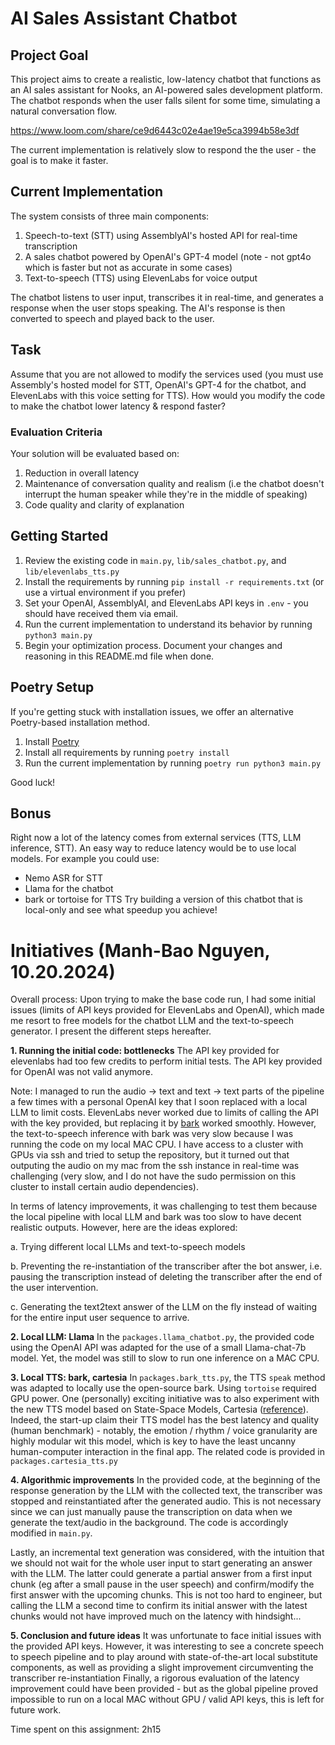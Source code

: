 # AI Sales Assistant Chatbot

## Project Goal

This project aims to create a realistic, low-latency chatbot that functions as an AI sales assistant for Nooks, an AI-powered sales development platform.
The chatbot responds when the user falls silent for some time, simulating a natural conversation flow.

https://www.loom.com/share/ce9d6443c02e4ae19e5ca3994b58e3df

The current implementation is relatively slow to respond the the user - the goal is to make it faster.

## Current Implementation

The system consists of three main components:

1. Speech-to-text (STT) using AssemblyAI's hosted API for real-time transcription
2. A sales chatbot powered by OpenAI's GPT-4 model (note - not gpt4o which is faster but not as accurate in some cases)
3. Text-to-speech (TTS) using ElevenLabs for voice output

The chatbot listens to user input, transcribes it in real-time, and generates a response when the user stops speaking. The AI's response is then converted to speech and played back to the user.

## Task

Assume that you are not allowed to modify the services used (you must use Assembly's hosted model for STT, OpenAI's GPT-4 for the chatbot, and ElevenLabs with this voice setting for TTS).
How would you modify the code to make the chatbot lower latency & respond faster?

### Evaluation Criteria

Your solution will be evaluated based on:

1. Reduction in overall latency
2. Maintenance of conversation quality and realism (i.e the chatbot doesn't interrupt the human speaker while they're in the middle of speaking)
3. Code quality and clarity of explanation

## Getting Started

1. Review the existing code in `main.py`, `lib/sales_chatbot.py`, and `lib/elevenlabs_tts.py`
2. Install the requirements by running `pip install -r requirements.txt` (or use a virtual environment if you prefer)
3. Set your OpenAI, AssemblyAI, and ElevenLabs API keys in `.env` - you should have received them via email.
4. Run the current implementation to understand its behavior by running `python3 main.py`
5. Begin your optimization process. Document your changes and reasoning in this README.md file when done.

## Poetry Setup

If you're getting stuck with installation issues, we offer an alternative Poetry-based installation method.

1. Install [Poetry](https://python-poetry.org/docs/#installing-with-pipx)
2. Install all requirements by running `poetry install`
3. Run the current implementation by running `poetry run python3 main.py`

Good luck!

## Bonus

Right now a lot of the latency comes from external services (TTS, LLM inference, STT). An easy way to reduce latency would be to use local models.
For example you could use:

- Nemo ASR for STT
- Llama for the chatbot
- bark or tortoise for TTS
  Try building a version of this chatbot that is local-only and see what speedup you achieve!


# Initiatives (Manh-Bao Nguyen, 10.20.2024)

Overall process: Upon trying to make the base code run, I had some initial issues (limits of API keys provided for ElevenLabs and OpenAI), which made me resort to free models for the chatbot LLM and the text-to-speech generator. I present the different steps hereafter. 

**1. Running the initial code: bottlenecks**
The API key provided for elevenlabs had too few credits to perform initial tests.
The API key provided for OpenAI was not valid anymore.

Note: I managed to run the audio -> text and text -> text parts of the pipeline a few times with a personal OpenAI key that I soon replaced with a local LLM to limit costs.
ElevenLabs never worked due to limits of calling the API with the key provided, but replacing it by [bark](https://github.com/suno-ai/bark) worked smoothly. 
However, the text-to-speech inference with bark was very slow because I was running the code on my local MAC CPU. 
I have access to a cluster with GPUs via ssh and tried to setup the repository, but it turned out that outputing the audio on my mac from the ssh instance in real-time was challenging (very slow, and I do not have the sudo permission on this cluster to install certain audio dependencies). 

In terms of latency improvements, it was challenging to test them because the local pipeline with local LLM  and bark was too slow to have decent realistic outputs. However, here are the ideas explored: 

a. Trying different local LLMs and text-to-speech models

b. Preventing the re-instantiation of the transcriber after the bot answer, i.e. pausing the transcription instead of deleting the transcriber after the end of the user intervention.

c. Generating the text2text answer of the LLM on the fly instead of waiting for the entire input user sequence to arrive.

**2. Local LLM: Llama**
In the `packages.llama_chatbot.py`, the provided code using the OpenAI API was adapted for the use of a small Llama-chat-7b model. 
Yet, the model was still to slow to run one inference on a MAC CPU.

**3. Local TTS: bark, cartesia**
In `packages.bark_tts.py`, the TTS `speak` method was adapted to locally use the open-source bark. Using `tortoise` required GPU power. 
One (personally) exciting initiative was to also experiment with the new TTS model based on State-Space Models, Cartesia ([reference](https://github.com/cartesia-ai/cartesia-python)). Indeed, the start-up claim their TTS model has the best latency and quality (human benchmark) - notably, the emotion / rhythm / voice granularity are highly modular wit this model, which is key to have the least uncanny human-computer interaction in the final app. The related code is provided in `packages.cartesia_tts.py`


**4. Algorithmic improvements**
In the provided code, at the beginning of the response generation by the LLM with the collected text, the transcriber was stopped and reinstantiated after the generated audio. This is not necessary since we can just manually pause the transcription on data when we generate the text/audio in the background. The code is accordingly modified in `main.py`. 


Lastly, an incremental text generation was considered, with the intuition that we should not wait for the whole user input to start generating an answer with the LLM. The latter could generate a partial answer from a first input chunk (eg after a small pause in the user speech) and confirm/modify the first answer with the upcoming chunks. This is not too hard to engineer, but calling the LLM a second time to confirm its initial answer with the latest chunks would not have improved much on the latency with hindsight...


**5. Conclusion and future ideas**
It was unfortunate to face initial issues with the provided API keys. 
However, it was interesting to see a concrete  speech to speech pipeline and to play around with state-of-the-art local substitute components, as well as providing a slight improvement circumventing the transcriber re-instantiation 
Finally, a rigorous evaluation of the latency improvement could have been provided - but as the global pipeline proved impossible to run on a local MAC without GPU / valid API keys, this is left for future work.


Time spent on this assignment: 2h15